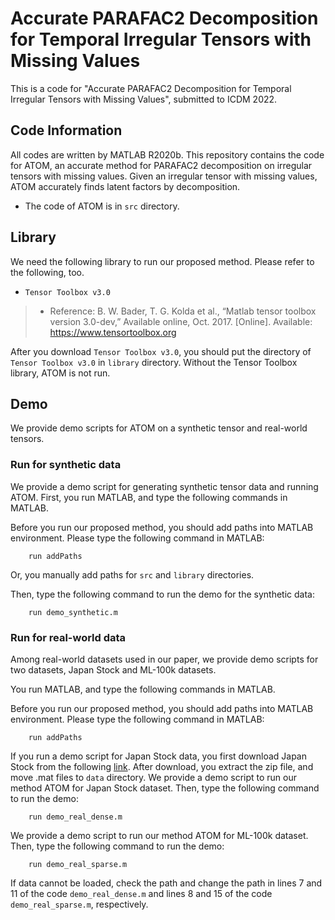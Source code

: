 # Accurate PARAFAC2 Decomposition for Temporal Irregular Tensors with Missing Values
This is a code for "Accurate PARAFAC2 Decomposition for Temporal Irregular Tensors with Missing Values", submitted to ICDM 2022.

## Code Information
All codes are written by MATLAB R2020b.
This repository contains the code for ATOM, an accurate method for PARAFAC2 decomposition on irregular tensors with missing values.
Given an irregular tensor with missing values, ATOM accurately finds latent factors by decomposition.

- The code of ATOM is in `src` directory.

## Library
We need the following library to run our proposed method.
Please refer to the following, too.
 - `Tensor Toolbox v3.0`
 > * Reference: B. W. Bader, T. G. Kolda et al., “Matlab tensor toolbox version 3.0-dev,” Available online, Oct. 2017. [Online]. Available: <https://www.tensortoolbox.org>

After you download `Tensor Toolbox v3.0`, you should put the directory of `Tensor Toolbox v3.0` in `library` directory.
Without the Tensor Toolbox library, ATOM is not run.

## Demo
We provide demo scripts for ATOM on a synthetic tensor and real-world tensors.

### Run for synthetic data
We provide a demo script for generating synthetic tensor data and running ATOM.
First, you run MATLAB, and type the following commands in MATLAB.

Before you run our proposed method, you should add paths into MATLAB environment. Please type the following command in MATLAB:
```
    run addPaths
```
Or, you manually add paths for `src` and `library` directories.

Then, type the following command to run the demo for the synthetic data:
```
    run demo_synthetic.m
```
### Run for real-world data
Among real-world datasets used in our paper, we provide demo scripts for two datasets, Japan Stock and ML-100k datasets.

You run MATLAB, and type the following commands in MATLAB.

Before you run our proposed method, you should add paths into MATLAB environment. Please type the following command in MATLAB:
```
    run addPaths
```
If you run a demo script for Japan Stock data, you first download Japan Stock from the following [link](https://drive.google.com/file/d/1whN5pZvo4ybVNHvg1z3rfsOO-QjF_WMk/view?usp=sharing).
After download, you extract the zip file, and move .mat files to `data` directory.
We provide a demo script to run our method ATOM for Japan Stock dataset.
Then, type the following command to run the demo:
```
    run demo_real_dense.m
```
We provide a demo script to run our method ATOM for ML-100k dataset.
Then, type the following command to run the demo:
```
    run demo_real_sparse.m
```
If data cannot be loaded, check the path and change the path in lines 7 and 11 of the code `demo_real_dense.m` and lines 8 and 15 of the code `demo_real_sparse.m`, respectively.
